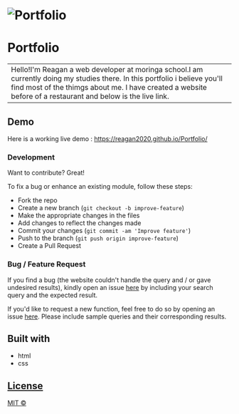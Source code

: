 # ![Portfolio](https://github.com/REAGAN2020/Portfolio)
# Portfolio
<table>
<tr>
<td>
  Hello!I'm Reagan a web developer  at moringa school.I am currently doing my studies there.
  In this portfolio i believe you'll find most of the thimgs about me.
  I have created a website before of a restaurant and below is the live link.
</td>
</tr>
</table>


## Demo
Here is a working live demo :  https://reagan2020.github.io/Portfolio/

### Development
Want to contribute? Great!

To fix a bug or enhance an existing module, follow these steps:

- Fork the repo
- Create a new branch (`git checkout -b improve-feature`)
- Make the appropriate changes in the files
- Add changes to reflect the changes made
- Commit your changes (`git commit -am 'Improve feature'`)
- Push to the branch (`git push origin improve-feature`)
- Create a Pull Request 

### Bug / Feature Request

If you find a bug (the website couldn't handle the query and / or gave undesired results), kindly open an issue [here](https://github.com/REAGAN2020/Portfolio) by including your search query and the expected result.

If you'd like to request a new function, feel free to do so by opening an issue [here](https://github.com/REAGAN2020/Portfolio). Please include sample queries and their corresponding results.

## Built with 

- html
- css

## [License]()

[MIT © ](https://github.com/REAGAN2020/portfolio/blob/master/LICENSE.md)

